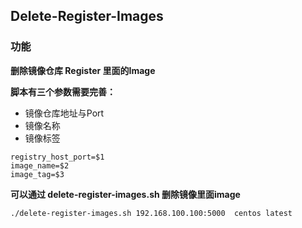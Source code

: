## Delete-Register-Images

### 功能
**删除镜像仓库 Register 里面的Image**

**脚本有三个参数需要完善：**

* 镜像仓库地址与Port
* 镜像名称
* 镜像标签

```
registry_host_port=$1
image_name=$2
image_tag=$3
```


**可以通过 delete-register-images.sh 删除镜像里面image**
```
./delete-register-images.sh 192.168.100.100:5000  centos latest
```